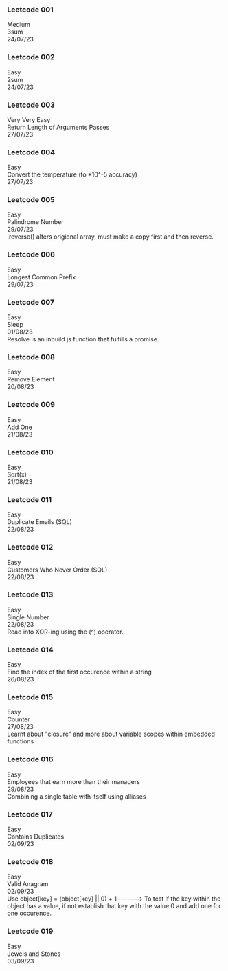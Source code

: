 ### Leetcode 001
Medium<br>
3sum<br>
24/07/23

### Leetcode 002
Easy<br>
2sum<br>
24/07/23
### Leetcode 003
Very Very Easy<br>
Return Length of Arguments Passes<br>
27/07/23
### Leetcode 004
Easy<br>
Convert the temperature (to *10^-5 accuracy)<br>
27/07/23

### Leetcode 005
Easy<br>
Palindrome Number<br>
29/07/23<br>
.reverse() alters origional array, must make a copy first and then reverse.

### Leetcode 006
Easy<br>
Longest Common Prefix<br>
29/07/23<br>

### Leetcode 007
Easy<br>
Sleep<br>
01/08/23<br>
Resolve is an inbuild js function that fulfills a promise.

### Leetcode 008
Easy<br>
Remove Element<br>
20/08/23<br>

### Leetcode 009
Easy<br>
Add One<br>
21/08/23<br>

### Leetcode 010
Easy<br>
Sqrt(x)<br>
21/08/23<br>

### Leetcode 011
Easy<br>
Duplicate Emails (SQL)<br>
22/08/23<br>

### Leetcode 012
Easy<br>
Customers Who Never Order (SQL)<br>
22/08/23<br>

### Leetcode 013
Easy<br>
Single Number<br>
22/08/23<br>
Read into XOR-ing using the (^) operator.

### Leetcode 014
Easy<br>
Find the index of the first occurence within a string<br>
26/08/23<br>

### Leetcode 015
Easy<br>
Counter<br>
27/08/23<br>
Learnt about "closure" and more about variable scopes within embedded functions<br>

### Leetcode 016
Easy<br>
Employees that earn more than their managers<br>
29/08/23<br>
Combining a single table with itself using alliases<br>

### Leetcode 017
Easy<br>
Contains Duplicates<br>
02/09/23<br>

### Leetcode 018
Easy<br>
Valid Anagram<br>
02/09/23<br>
Use object[key] = (object[key] || 0) + 1 ------> To test if the key within the object has a value, if not establish that key with the value 0 and add one for one occurence.<br>

### Leetcode 019
Easy<br>
Jewels and Stones<br>
03/09/23<br>